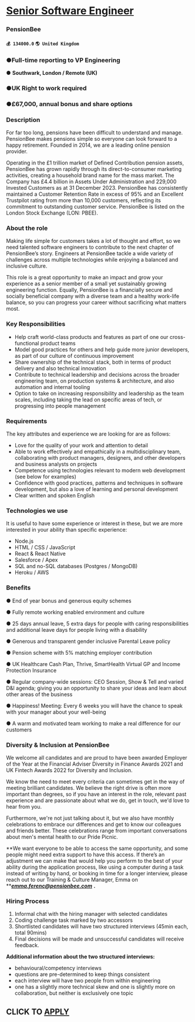 # [Senior Software Engineer](https://www.remotewlb.com/apply/senior-software-engineer-86987)  
### PensionBee  
#### `💰 134000.0` `🌎 United Kingdom`  

### ●Full-time reporting to VP Engineering

● **Southwark, London / Remote (UK)**

### ●UK Right to work required

### ●£67,000, annual bonus and share options

### Description

For far too long, pensions have been difficult to understand and manage. PensionBee makes pensions simple so everyone can look forward to a happy retirement. Founded in 2014, we are a leading online pension provider.

Operating in the £1 trillion market of Defined Contribution pension assets, PensionBee has grown rapidly through its direct-to-consumer marketing activities, creating a household brand name for the mass market. The Company has £4.4 billion in Assets Under Administration and 229,000 Invested Customers as at 31 December 2023. PensionBee has consistently maintained a Customer Retention Rate in excess of 95% and an Excellent Trustpilot rating from more than 10,000 customers, reflecting its commitment to outstanding customer service. PensionBee is listed on the London Stock Exchange (LON: PBEE).

### About the role

Making life simple for customers takes a lot of thought and effort, so we need talented software engineers to contribute to the next chapter of PensionBee’s story. Engineers at PensionBee tackle a wide variety of challenges across multiple technologies while enjoying a balanced and inclusive culture.

This role is a great opportunity to make an impact and grow your experience as a senior member of a small yet sustainably growing engineering function. Equally, PensionBee is a financially secure and socially beneficial company with a diverse team and a healthy work-life balance, so you can progress your career without sacrificing what matters most.

### Key Responsibilities

  * Help craft world-class products and features as part of one our cross-functional product teams
  * Model good practices for others and help guide more junior developers, as part of our culture of continuous improvement
  * Share ownership of the technical stack, both in terms of product delivery and also technical innovation
  * Contribute to technical leadership and decisions across the broader engineering team, on production systems & architecture, and also automation and internal tooling
  * Option to take on increasing responsibility and leadership as the team scales, including taking the lead on specific areas of tech, or progressing into people management

### Requirements

The key attributes and experience we are looking for are as follows:

  * Love for the quality of your work and attention to detail
  * Able to work effectively and empathically in a multidisciplinary team, collaborating with product managers, designers, and other developers and business analysts on projects
  * Competence using technologies relevant to modern web development (see below for examples)
  * Confidence with good practices, patterns and techniques in software development, but also a love of learning and personal development
  * Clear written and spoken English

### Technologies we use

It is useful to have some experience or interest in these, but we are more interested in your ability than specific experience:

  * Node.js
  * HTML / CSS / JavaScript
  * React & React Native
  * Salesforce / Apex
  * SQL and no-SQL databases (Postgres / MongoDB)
  * Heroku / AWS

### Benefits

● End of year bonus and generous equity schemes

● Fully remote working enabled environment and culture

● 25 days annual leave, 5 extra days for people with caring responsibilities and additional leave days for people living with a disability

● Generous and transparent gender inclusive Parental Leave policy

● Pension scheme with 5% matching employer contribution

● UK Healthcare Cash Plan, Thrive, SmartHealth Virtual GP and Income Protection Insurance

● Regular company-wide sessions: CEO Session, Show & Tell and varied D&I agenda; giving you an opportunity to share your ideas and learn about other areas of the business

● Happiness! Meeting: Every 6 weeks you will have the chance to speak with your manager about your well-being

● A warm and motivated team working to make a real difference for our customers

### Diversity & Inclusion at PensionBee

We welcome all candidates and are proud to have been awarded Employer of the Year at the Financial Adviser Diversity in Finance Awards 2021 and UK Fintech Awards 2022 for Diversity and Inclusion.

We know the need to meet every criteria can sometimes get in the way of meeting brilliant candidates. We believe the right drive is often more important than degrees, so if you have an interest in the role, relevant past experience and are passionate about what we do, get in touch, we'd love to hear from you.

Furthermore, we're not just talking about it, but we also have monthly celebrations to embrace our differences and get to know our colleagues and friends better. These celebrations range from important conversations about men's mental health to our Pride Picnic.

 **We want everyone to be able to access the same opportunity, and some people might need extra support to have this access. If there’s an adjustment we can make that would help you perform to the best of your ability during the application process, like using a computer during a task instead of writing by hand, or booking in time for a longer interview, please reach out to our Training & Culture Manager, Emma on **_**emma.ferenc@pensionbee.com**_ **.**

### Hiring Process

  1. Informal chat with the hiring manager with selected candidates
  2. Coding challenge task marked by two accessors
  3. Shortlisted candidates will have two structured interviews (45min each, total 90mins)
  4. Final decisions will be made and unsuccessful candidates will receive feedback.

 **Additional information about the two structured interviews:**

  * behavioural/competency interviews
  * questions are pre-determined to keep things consistent
  * each interview will have two people from within engineering
  * one has a slightly more technical skew and one is slightly more on collaboration, but neither is exclusively one topic

  
## CLICK TO [APPLY](https://www.remotewlb.com/apply/senior-software-engineer-86987)


